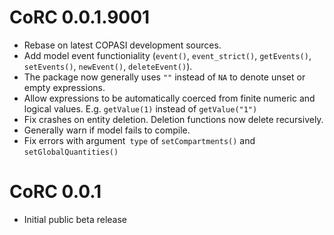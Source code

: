 # CoRC 0.0.1.9001

* Rebase on latest COPASI development sources.
* Add model event functioniality (`event()`, `event_strict()`, `getEvents()`, `setEvents()`, `newEvent()`, `deleteEvent()`).
* The package now generally uses `""` instead of `NA` to denote unset or empty expressions.
* Allow expressions to be automatically coerced from finite numeric and logical values. E.g. `getValue(1)` instead of `getValue("1")`
* Fix crashes on entity deletion. Deletion functions now delete recursively.
* Generally warn if model fails to compile.
* Fix errors with argument` type` of `setCompartments()` and `setGlobalQuantities()`

# CoRC 0.0.1

* Initial public beta release
